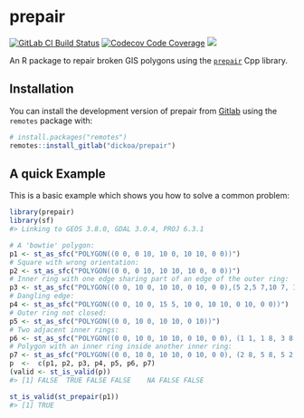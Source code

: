 
<!-- README.md is generated from README.Rmd. Please edit that file -->

# prepair

<!-- badges: start -->

[![GitLab CI Build
Status](https://gitlab.com/dickoa/prepair/badges/master/pipeline.svg)](https://gitlab.com/dickoa/prepair/pipelines)
[![Codecov Code
Coverage](https://codecov.io/gl/dickoa/prepair/branch/master/graph/badge.svg)](https://codecov.io/gl/dickoa/prepair)
[![](http://www.r-pkg.org/badges/version/prepair)](http://www.r-pkg.org/pkg/prepair)
<!-- badges: end -->

An R package to repair broken GIS polygons using the
[`prepair`](<https://github.com/tudelft3d/prepair>) Cpp library.

## Installation

You can install the development version of prepair from
[Gitlab](https://gitlab.com/dickoa/prepair) using the `remotes` package
with:

``` r
# install.packages("remotes")
remotes::install_gitlab("dickoa/prepair")
```

## A quick Example

This is a basic example which shows you how to solve a common problem:

``` r
library(prepair)
library(sf)
#> Linking to GEOS 3.8.0, GDAL 3.0.4, PROJ 6.3.1

# A 'bowtie' polygon:
p1 <- st_as_sfc("POLYGON((0 0, 0 10, 10 0, 10 10, 0 0))")
# Square with wrong orientation:
p2 <- st_as_sfc("POLYGON((0 0, 0 10, 10 10, 10 0, 0 0))")
# Inner ring with one edge sharing part of an edge of the outer ring:
p3 <- st_as_sfc("POLYGON((0 0, 10 0, 10 10, 0 10, 0 0),(5 2,5 7,10 7, 10 2, 5 2))")
# Dangling edge:
p4 <- st_as_sfc("POLYGON((0 0, 10 0, 15 5, 10 0, 10 10, 0 10, 0 0))")
# Outer ring not closed:
p5 <- st_as_sfc("POLYGON((0 0, 10 0, 10 10, 0 10))")
# Two adjacent inner rings:
p6 <- st_as_sfc("POLYGON((0 0, 10 0, 10 10, 0 10, 0 0), (1 1, 1 8, 3 8, 3 1, 1 1), (3 1, 3 8, 5 8, 5 1, 3 1))")
# Polygon with an inner ring inside another inner ring:
p7 <- st_as_sfc("POLYGON((0 0, 10 0, 10 10, 0 10, 0 0), (2 8, 5 8, 5 2, 2 2, 2 8), (3 3, 4 3, 3 4, 3 3))")
p  <-  c(p1, p2, p3, p4, p5, p6, p7)
(valid <- st_is_valid(p))
#> [1] FALSE  TRUE FALSE FALSE    NA FALSE FALSE

st_is_valid(st_prepair(p1))
#> [1] TRUE
```
